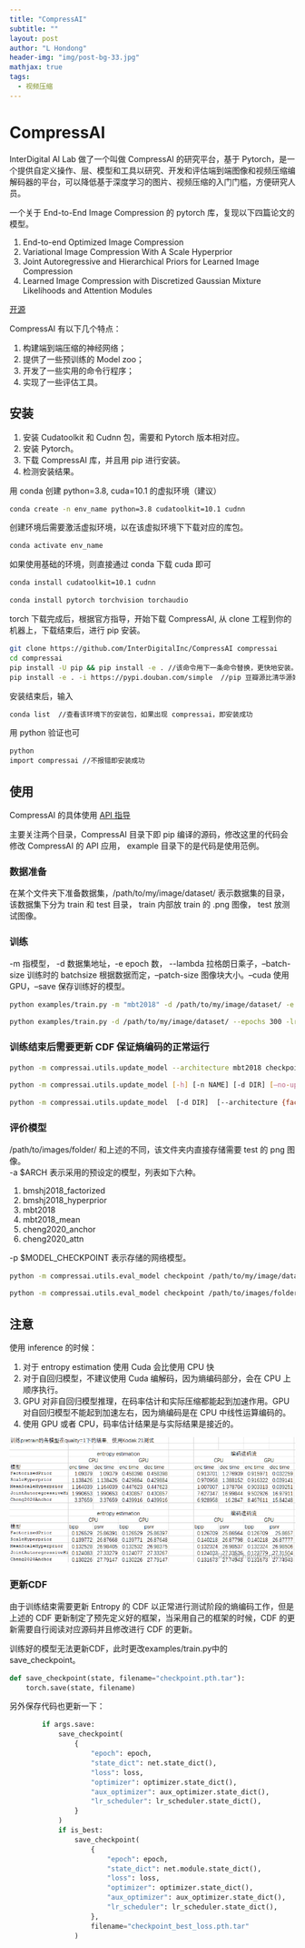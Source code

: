 ```yaml
---
title: "CompressAI"
subtitle: ""
layout: post
author: "L Hondong"
header-img: "img/post-bg-33.jpg"
mathjax: true
tags:
  - 视频压缩
---
```


# CompressAI

InterDigital AI Lab 做了一个叫做 CompressAI 的研究平台，基于 Pytorch，是一个提供自定义操作、层、模型和工具以研究、开发和评估端到端图像和视频压缩编解码器的平台，可以降低基于深度学习的图片、视频压缩的入门门槛，方便研究人员。

一个关于 End-to-End Image Compression 的 pytorch 库，复现以下四篇论文的模型。

1.  End-to-end Optimized Image Compression
2.  Variational Image Compression With A Scale Hyperprior
3.  Joint Autoregressive and Hierarchical Priors for Learned Image Compression
4.  Learned Image Compression with Discretized Gaussian Mixture Likelihoods and  Attention Modules

[开源](https://github.com/InterDigitalInc/CompressAI/)

CompressAI 有以下几个特点：

1. 构建端到端压缩的神经网络；
2. 提供了一些预训练的 Model zoo；
3. 开发了一些实用的命令行程序；
4. 实现了一些评估工具。

## 安装

1.  安装 Cudatoolkit 和 Cudnn 包，需要和 Pytorch 版本相对应。
2.  安装 Pytorch。
3.  下载 CompressAI 库，并且用 pip 进行安装。
4.  检测安装结果。

用 conda 创建 python=3.8, cuda=10.1 的虚拟环境（建议）

```bash
conda create -n env_name python=3.8 cudatoolkit=10.1 cudnn
```

创建环境后需要激活虚拟环境，以在该虚拟环境下下载对应的库包。

```bash
conda activate env_name
```

如果使用基础的环境，则直接通过 conda 下载 cuda 即可

```bash
conda install cudatoolkit=10.1 cudnn
```

```bash
conda install pytorch torchvision torchaudio
```

torch 下载完成后，根据官方指导，开始下载 CompressAI, 从 clone 工程到你的机器上，下载结束后，进行 pip 安装。

```bash
git clone https://github.com/InterDigitalInc/CompressAI compressai
cd compressai
pip install -U pip && pip install -e . //该命令用下一条命令替换，更快地安装。   
pip install -e . -i https://pypi.douban.com/simple  //pip 豆瓣源比清华源好
```

安装结束后，输入

```bash
conda list  //查看该环境下的安装包，如果出现 compressai，即安装成功
```

用 python 验证也可

```bash
python
import compressai //不报错即安装成功
```

## 使用

CompressAI 的具体使用 [API 指导](https://interdigitalinc.github.io/CompressAI/)

主要关注两个目录，CompressAI 目录下即 pip 编译的源码，修改这里的代码会修改 CompressAI 的 API 应用， example 目录下的是代码是使用范例。   

### 数据准备

在某个文件夹下准备数据集，/path/to/my/image/dataset/ 表示数据集的目录， 该数据集下分为 train 和 test 目录， train 内部放 train 的 .png 图像， test 放测试图像。

### 训练

-m 指模型， -d 数据集地址，-e epoch 数， --lambda 拉格朗日乘子，–batch-size 训练时的 batchsize 根据数据而定，–patch-size 图像块大小。–cuda 使用 GPU，–save 保存训练好的模型。

```bash
python examples/train.py -m "mbt2018" -d /path/to/my/image/dataset/ -e 100 --lambda 1e-2 --batch-size 32 --test-batch-size 16 --patch-size 256 256 --cuda --save
```

```bash
python examples/train.py -d /path/to/my/image/dataset/ --epochs 300 -lr 1e-4 --batch-size 16 --cuda --save
```

### 训练结束后需要更新 CDF 保证熵编码的正常运行

```bash
python -m compressai.utils.update_model --architecture mbt2018 checkpoint_best_loss.pth.tar
```

```bash
python -m compressai.utils.update_model [-h] [-n NAME] [-d DIR] [–no-update] [–architecture {factorized-prior,jarhp,mean-scale-hyperprior,scale-hyperprior}] filepath
```

```bash
python -m compressai.utils.update_model  [-d DIR]  [--architecture {factorized-prior,jarhp,mean-scale-hyperprior,scale-hyperprior}] filepath
```

### 评价模型

/path/to/images/folder/ 和上述的不同，该文件夹内直接存储需要 test 的 png 图像。  
-a $ARCH 表示采用的预设定的模型，列表如下六种。

1. bmshj2018_factorized
2. bmshj2018_hyperprior
3. mbt2018
4. mbt2018_mean
5. cheng2020_anchor
6. cheng2020_attn

-p $MODEL_CHECKPOINT 表示存储的网络模型。

```bash
python -m compressai.utils.eval_model checkpoint /path/to/my/image/dataset/test  -a mbt2018 -p checkpoint_best_loss-a57a3f14.pth.tar
```

```bash
python -m compressai.utils.eval_model checkpoint /path/to/images/folder/ -a $ARCH -p $MODEL_CHECKPOINT...
```

## 注意

使用 inference 的时候：

1. 对于 entropy estimation 使用 Cuda 会比使用 CPU 快
2. 对于自回归模型，不建议使用 Cuda 编解码，因为熵编码部分，会在 CPU 上顺序执行。
3. GPU 对非自回归模型推理，在码率估计和实际压缩都能起到加速作用。GPU 对自回归模型不能起到加速左右，因为熵编码是在 CPU 中线性运算编码的。
4. 使用 GPU 或者 CPU，码率估计结果是与实际结果是接近的。

<div align=center><img src="/assets/2022-03-01-CompressAI-2022-04-24-10-14-09.png" alt="2022-03-01-CompressAI-2022-04-24-10-14-09" style="zoom:100%;" /></div>

### 更新CDF

由于训练结束需要更新 Entropy 的 CDF 以正常进行测试阶段的熵编码工作，但是上述的 CDF 更新制定了预先定义好的框架，当采用自己的框架的时候，CDF 的更新需要自行阅读对应源码并且修改进行 CDF 的更新。

训练好的模型无法更新CDF，此时更改examples/train.py中的save_checkpoint。

```python
def save_checkpoint(state, filename="checkpoint.pth.tar"):
    torch.save(state, filename)
```

另外保存代码也更新一下：

```python
        if args.save:
            save_checkpoint(
                {
                    "epoch": epoch,
                    "state_dict": net.state_dict(),
                    "loss": loss,
                    "optimizer": optimizer.state_dict(),
                    "aux_optimizer": aux_optimizer.state_dict(),
                    "lr_scheduler": lr_scheduler.state_dict(),
                }
            )
            if is_best:
                save_checkpoint(
                    {
                        "epoch": epoch,
                        "state_dict": net.module.state_dict(),
                        "loss": loss,
                        "optimizer": optimizer.state_dict(),
                        "aux_optimizer": aux_optimizer.state_dict(),
                        "lr_scheduler": lr_scheduler.state_dict(),
                    },
                    filename="checkpoint_best_loss.pth.tar"
                )
```